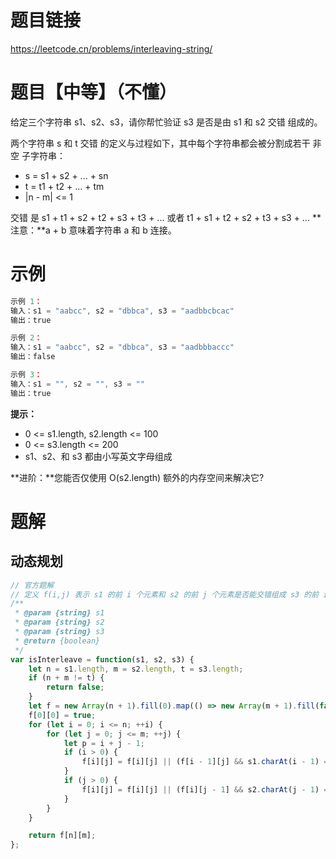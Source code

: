 
# 题目链接

https://leetcode.cn/problems/interleaving-string/

# 题目【中等】（不懂）

给定三个字符串 s1、s2、s3，请你帮忙验证 s3 是否是由 s1 和 s2 交错 组成的。

两个字符串 s 和 t 交错 的定义与过程如下，其中每个字符串都会被分割成若干 非空 子字符串：

- s = s1 + s2 + ... + sn
- t = t1 + t2 + ... + tm
- |n - m| <= 1

交错 是 s1 + t1 + s2 + t2 + s3 + t3 + ... 或者 t1 + s1 + t2 + s2 + t3 + s3 + ...
**注意：**a + b 意味着字符串 a 和 b 连接。

# 示例

```js
示例 1：
输入：s1 = "aabcc", s2 = "dbbca", s3 = "aadbbcbcac"
输出：true

示例 2：
输入：s1 = "aabcc", s2 = "dbbca", s3 = "aadbbbaccc"
输出：false

示例 3：
输入：s1 = "", s2 = "", s3 = ""
输出：true
```

**提示：**

- 0 <= s1.length, s2.length <= 100
- 0 <= s3.length <= 200
- s1、s2、和 s3 都由小写英文字母组成

**进阶：**您能否仅使用 O(s2.length) 额外的内存空间来解决它?

# 题解

## 动态规划

```js
// 官方题解
// 定义 f(i,j) 表示 s1 的前 i 个元素和 s2 的前 j 个元素是否能交错组成 s3 的前 i+j 个元素。
/**
 * @param {string} s1
 * @param {string} s2
 * @param {string} s3
 * @return {boolean}
 */
var isInterleave = function(s1, s2, s3) {
    let n = s1.length, m = s2.length, t = s3.length;
    if (n + m != t) {
        return false;
    }
    let f = new Array(n + 1).fill(0).map(() => new Array(m + 1).fill(false));
    f[0][0] = true;
    for (let i = 0; i <= n; ++i) {
        for (let j = 0; j <= m; ++j) {
            let p = i + j - 1;
            if (i > 0) {
                f[i][j] = f[i][j] || (f[i - 1][j] && s1.charAt(i - 1) == s3.charAt(p));
            }
            if (j > 0) {
                f[i][j] = f[i][j] || (f[i][j - 1] && s2.charAt(j - 1) == s3.charAt(p));
            }
        }
    }

    return f[n][m];
};

```
